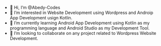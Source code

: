 - 👋 Hi, I’m @Abedy-Codes
- 👀 I’m interested in Website Development using Wordpress and Androip App Development usign Kotlin.
- 🌱 I’m currently learning Android App Development using Kotlin as my programming language and Android Studio as my Development Tool.
- 💞️ I’m looking to collaborate on any project related to Wordpress Website Development.

<!---
Abedy-Codes/Abedy-Codes is a ✨ special ✨ repository because its `README.md` (this file) appears on your GitHub profile.
You can click the Preview link to take a look at your changes.
--->
